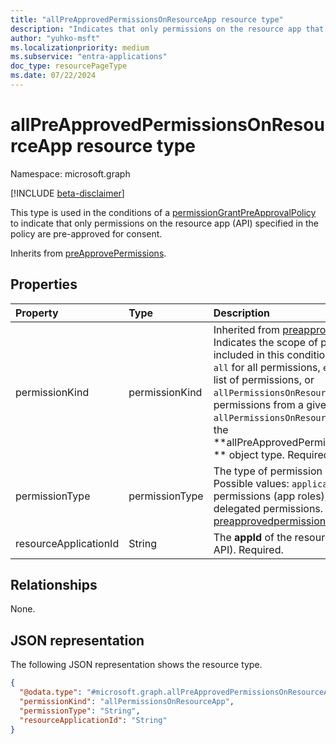 ```yaml
---
title: "allPreApprovedPermissionsOnResourceApp resource type"
description: "Indicates that only permissions on the resource app that is specified in the permissionGrantPreApprovalPolicy are pre-approved for consent."
author: "yuhko-msft"
ms.localizationpriority: medium
ms.subservice: "entra-applications"
doc_type: resourcePageType
ms.date: 07/22/2024
---
```


# allPreApprovedPermissionsOnResourceApp resource type

Namespace: microsoft.graph

[!INCLUDE [beta-disclaimer](../../includes/beta-disclaimer.md)]

This type is used in the conditions of a [permissionGrantPreApprovalPolicy](permissiongrantpreapprovalpolicy.md) to indicate that only permissions on the resource app (API) specified in the policy are pre-approved for consent.

Inherits from [preApprovePermissions](../resources/preapprovedpermissions.md).

## Properties
|Property|Type|Description|
|:---|:---|:---|
|permissionKind|permissionKind| Inherited from [preapprovedpermissions](../resources/preapprovedpermissions.md). Indicates the scope of permissions that are included in this condition set. Possible values: `all` for all permissions, `enumerated` for a given list of permissions, or `allPermissionsOnResourceApp` for all permissions from a given API. Only `allPermissionsOnResourceApp` is supported for the **allPreApprovedPermissionsOnResourceApp ** object type. Required.|
|permissionType|permissionType|The type of permission being granted. Possible values: `application` for application permissions (app roles), or `delegated` for delegated permissions. Inherited from [preapprovedpermissions](../resources/preapprovedpermissions.md). Required.|
|resourceApplicationId|String|The **appId** of the resource application (the API). Required.|

## Relationships
None.

## JSON representation
The following JSON representation shows the resource type.
<!-- {
  "blockType": "resource",
  "@odata.type": "microsoft.graph.allPreApprovedPermissionsOnResourceApp"
}
-->
``` json
{
  "@odata.type": "#microsoft.graph.allPreApprovedPermissionsOnResourceApp",
  "permissionKind": "allPermissionsOnResourceApp",
  "permissionType": "String",
  "resourceApplicationId": "String"
}
```

